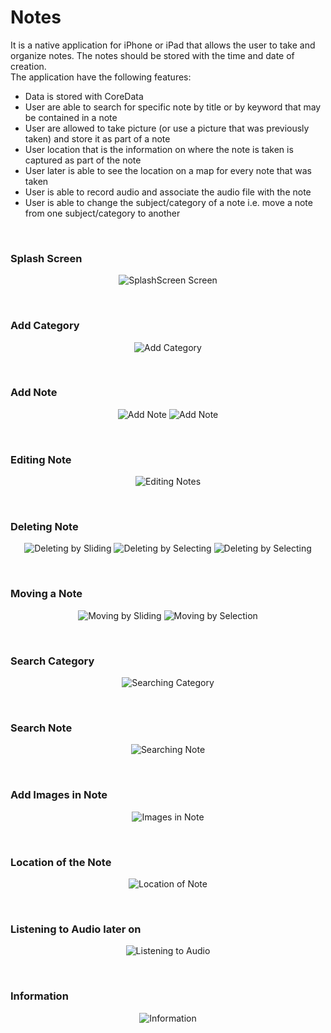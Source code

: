 # Notes
It is a native application for iPhone or iPad that allows the user to take and organize notes.  The notes should be stored with the time and date of creation.
<br/>The application have the following features:
- Data is stored with CoreData
- User are able to search for specific note by title or by keyword that may be contained in a note
- User are allowed to take picture (or use a picture that was previously taken) and store it as part of a note
- User location that is the information on where the note is taken is captured as part of the note
- User later is able to see the location on a map for every note that was taken
- User is able to record audio and associate the audio file with the note
- User is able  to change the subject/category of a note i.e. move a note from one subject/category to another
<br/>

### Splash Screen
<p align="center">
  <img alt="SplashScreen Screen" src="screenshots/startup.gif" />
</p>
<br/>

### Add Category
<p align="center">
  <img alt="Add Category" src="screenshots/addCategory.gif" />
</p>
<br/>

### Add Note
<p align="center">
  <img alt="Add Note" src="screenshots/addNote.gif" />
  <img alt="Add Note" src="screenshots/addNote1.gif" />
</p>
<br/>

### Editing Note
<p align="center">
  <img alt="Editing Notes" src="screenshots/edit.gif" />
</p>
<br/>

### Deleting Note
<p align="center">
  <img alt="Deleting by Sliding" src="screenshots/deleteNote.gif" />
  <img alt="Deleting by Selecting" src="screenshots/deleteNote1.gif" />
  <img alt="Deleting by Selecting" src="screenshots/deleteNote2.gif" />
</p>
<br/>

### Moving a Note
<p align="center">
  <img alt="Moving by Sliding" src="screenshots/move.gif" />
  <img alt="Moving by Selection" src="screenshots/move1.gif" />
</p>
<br/>

### Search Category
<p align="center">
  <img alt="Searching Category" src="screenshots/searchCategory.gif" />
</p>
<br/>

### Search Note
<p align="center">
  <img alt="Searching Note" src="screenshots/searchNote.gif" />
</p>
<br/>

### Add Images in Note
<p align="center">
  <img alt="Images in Note" src="screenshots/addNote1.gif" />
</p>
<br/>

### Location of the Note
<p align="center">
  <img alt="Location of Note" src="screenshots/location.gif" />
</p>
<br/>

### Listening to Audio later on
<p align="center">
  <img alt="Listening to Audio" src="screenshots/audio.gif" />
</p>
<br/>

### Information 
<p align="center">
  <img alt="Information" src="screenshots/information.gif" />
</p>
<br/>
